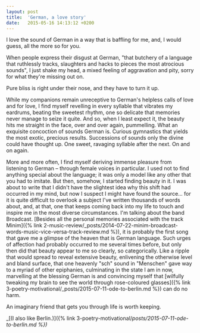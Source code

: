 ```yaml
---
layout: post
title:  'German, a love story'
date:   2015-05-16 14:13:12 +0200
---
```


I love the sound of German in a way that is baffling for me, and, I would guess, all the more so for you.

When people express their disgust at German, "that butchery of a language that ruthlessly tracks, slaughters and hacks to pieces the most atrocious sounds", I just shake my head, a mixed feeling of aggravation and pity, sorry for what they're missing out on.

Pure bliss is right under their nose, and they have to turn it up.

While my companions remain unreceptive to German's helpless calls of love and for love, I find myself revelling in every syllable that vibrates my eardrums, beating the sweetest rhythm, one so delicate that memories never manage to seize it quite. And so, when I least expect it, the beauty hits me straight in the face, over and over again, pummelling. What an exquisite concoction of sounds German is. Curious gymnastics that yields the most exotic, precious results. Successions of sounds only the divine could have thought up. One sweet, ravaging syllable after the next. On and on again.

More and more often, I find myself deriving immense pleasure from listening to German – through female voices in particular. I used not to find anything special about the language; it was only a model like any other that you had to imitate. But then, somehow, I started finding beauty in it. I was about to write that I didn't have the slightest idea why this shift had occurred in my mind, but now I suspect I might have found the source... for it is quite difficult to overlook a subject I've written thousands of words about, and, at that, one that keeps coming back into my life to touch and inspire me in the most diverse circumstances. I'm talking about the band Broadcast. [Besides all the personal memories associated with the track Minim]({% link 2-music-review/_posts/2014-07-22-minim-broadcast-words-music-vice-versa-track-review.md %}), it is probably the first song that gave me a glimpse of the heaven that is German language. Such urges of affection had probably occurred to me several times before, but only then did that beauty appear to me so clearly, so categorically. Like a ripple that would spread to reveal extensive beauty, enlivening the otherwise level and bland surface, that one heavenly "sch" sound in "Menschen" gave way to a myriad of other epiphanies, culminating in the state I am in now, marvelling at the blessing German is and convincing myself that [wilfully tweaking my brain to see the world through rose-coloured glasses]({% link 3-poetry-motivational/_posts/2015-07-11-ode-to-berlin.md %}) can do no harm.

An imaginary friend that gets you through life is worth keeping.

_[(I also like Berlin.)]({% link 3-poetry-motivational/_posts/2015-07-11-ode-to-berlin.md %})_